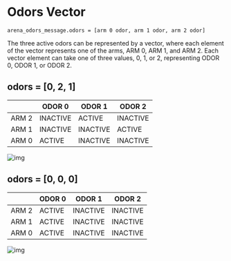# Odors Vector

```
arena_odors_message.odors = [arm 0 odor, arm 1 odor, arm 2 odor]
```

The three active odors can be represented by a vector, where each element of the
vector represents one of the arms, ARM 0, ARM 1, and ARM 2. Each vector element
can take one of three values, 0, 1, or 2, representing ODOR 0, ODOR 1, or ODOR
2.

## odors = [0, 2, 1]

|       | ODOR 0   | ODOR 1   | ODOR 2   |
|-------|----------|----------|----------|
| ARM 2 | INACTIVE | ACTIVE   | INACTIVE |
| ARM 1 | INACTIVE | INACTIVE | ACTIVE   |
| ARM 0 | ACTIVE   | INACTIVE | INACTIVE |

![img](./docs/images/odors_0-2-1.png)

## odors = [0, 0, 0]

|       | ODOR 0 | ODOR 1   | ODOR 2   |
|-------|--------|----------|----------|
| ARM 2 | ACTIVE | INACTIVE | INACTIVE |
| ARM 1 | ACTIVE | INACTIVE | INACTIVE |
| ARM 0 | ACTIVE | INACTIVE | INACTIVE |

![img](./docs/images/odors_0-0-0.png)
